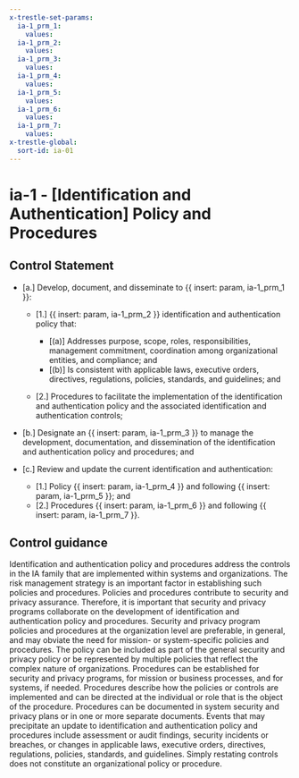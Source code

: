 ```yaml
---
x-trestle-set-params:
  ia-1_prm_1:
    values:
  ia-1_prm_2:
    values:
  ia-1_prm_3:
    values:
  ia-1_prm_4:
    values:
  ia-1_prm_5:
    values:
  ia-1_prm_6:
    values:
  ia-1_prm_7:
    values:
x-trestle-global:
  sort-id: ia-01
---
```


# ia-1 - \[Identification and Authentication\] Policy and Procedures

## Control Statement

- \[a.\] Develop, document, and disseminate to {{ insert: param, ia-1_prm_1 }}:

  - \[1.\] {{ insert: param, ia-1_prm_2 }} identification and authentication policy that:

    - \[(a)\] Addresses purpose, scope, roles, responsibilities, management commitment, coordination among organizational entities, and compliance; and
    - \[(b)\] Is consistent with applicable laws, executive orders, directives, regulations, policies, standards, and guidelines; and

  - \[2.\] Procedures to facilitate the implementation of the identification and authentication policy and the associated identification and authentication controls;

- \[b.\] Designate an {{ insert: param, ia-1_prm_3 }} to manage the development, documentation, and dissemination of the identification and authentication policy and procedures; and

- \[c.\] Review and update the current identification and authentication:

  - \[1.\] Policy {{ insert: param, ia-1_prm_4 }} and following {{ insert: param, ia-1_prm_5 }}; and
  - \[2.\] Procedures {{ insert: param, ia-1_prm_6 }} and following {{ insert: param, ia-1_prm_7 }}.

## Control guidance

Identification and authentication policy and procedures address the controls in the IA family that are implemented within systems and organizations. The risk management strategy is an important factor in establishing such policies and procedures. Policies and procedures contribute to security and privacy assurance. Therefore, it is important that security and privacy programs collaborate on the development of identification and authentication policy and procedures. Security and privacy program policies and procedures at the organization level are preferable, in general, and may obviate the need for mission- or system-specific policies and procedures. The policy can be included as part of the general security and privacy policy or be represented by multiple policies that reflect the complex nature of organizations. Procedures can be established for security and privacy programs, for mission or business processes, and for systems, if needed. Procedures describe how the policies or controls are implemented and can be directed at the individual or role that is the object of the procedure. Procedures can be documented in system security and privacy plans or in one or more separate documents. Events that may precipitate an update to identification and authentication policy and procedures include assessment or audit findings, security incidents or breaches, or changes in applicable laws, executive orders, directives, regulations, policies, standards, and guidelines. Simply restating controls does not constitute an organizational policy or procedure.
